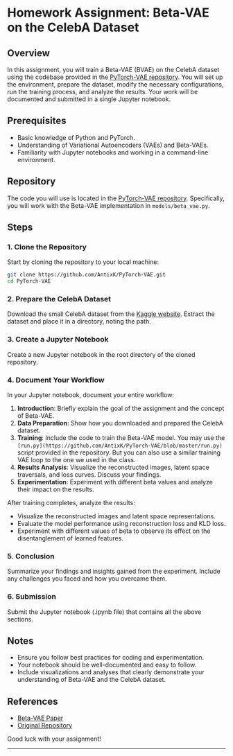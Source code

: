 # Homework Assignment: Beta-VAE on the CelebA Dataset

## Overview

In this assignment, you will train a Beta-VAE (BVAE) on the CelebA dataset using the codebase provided in the [PyTorch-VAE repository](https://github.com/AntixK/PyTorch-VAE). You will set up the environment, prepare the dataset, modify the necessary configurations, run the training process, and analyze the results. Your work will be documented and submitted in a single Jupyter notebook.

## Prerequisites

- Basic knowledge of Python and PyTorch.
- Understanding of Variational Autoencoders (VAEs) and Beta-VAEs.
- Familiarity with Jupyter notebooks and working in a command-line environment.

## Repository

The code you will use is located in the [PyTorch-VAE repository](https://github.com/AntixK/PyTorch-VAE). Specifically, you will work with the Beta-VAE implementation in `models/beta_vae.py`.

## Steps

### 1. Clone the Repository

Start by cloning the repository to your local machine:

```bash
git clone https://github.com/AntixK/PyTorch-VAE.git
cd PyTorch-VAE
```

### 2. Prepare the CelebA Dataset

Download the small CelebA dataset from the [Kaggle website](https://www.kaggle.com/datasets/therealcyberlord/50k-celeba-dataset-64x64). Extract the dataset and place it in a directory, noting the path.


### 3. Create a Jupyter Notebook

Create a new Jupyter notebook in the root directory of the cloned repository. 



### 4. Document Your Workflow

In your Jupyter notebook, document your entire workflow:

1. **Introduction**: Briefly explain the goal of the assignment and the concept of Beta-VAE.
2. **Data Preparation**: Show how you downloaded and prepared the CelebA dataset.
3. **Training**: Include the code to train the Beta-VAE model. You may use the `[run.py](https://github.com/AntixK/PyTorch-VAE/blob/master/run.py)` script provided in the repository. But you can also use a similar training VAE loop to the one we used in the class.
4. **Results Analysis**: Visualize the reconstructed images, latent space traversals, and loss curves. Discuss your findings.
5. **Experimentation**: Experiment with different beta values and analyze their impact on the results.


After training completes, analyze the results:

- Visualize the reconstructed images and latent space representations.
- Evaluate the model performance using reconstruction loss and KLD loss.
- Experiment with different values of beta to observe its effect on the disentanglement of learned features.

### 5. Conclusion

Summarize your findings and insights gained from the experiment. Include any challenges you faced and how you overcame them.

### 6. Submission

Submit the Jupyter notebook (.ipynb file) that contains all the above sections.

## Notes

- Ensure you follow best practices for coding and experimentation.
- Your notebook should be well-documented and easy to follow.
- Include visualizations and analyses that clearly demonstrate your understanding of Beta-VAE and the CelebA dataset.

## References

- [Beta-VAE Paper](https://openreview.net/forum?id=Sy2fzU9gl)
- [Original Repository](https://github.com/AntixK/PyTorch-VAE)

Good luck with your assignment!

---
